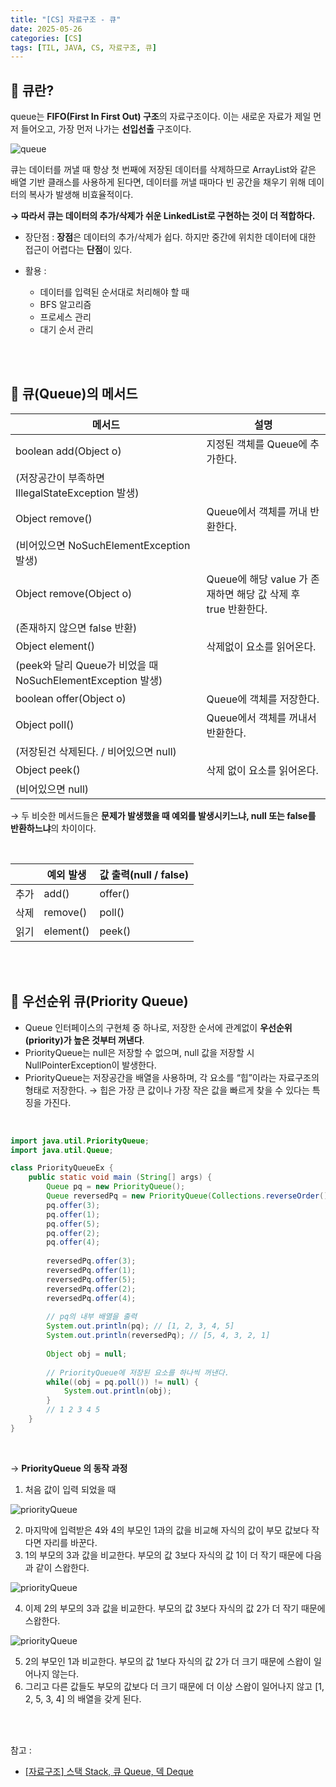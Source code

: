 ```yaml
---
title: "[CS] 자료구조 - 큐"
date: 2025-05-26
categories: [CS]
tags: [TIL, JAVA, CS, 자료구조, 큐]
---
```


## 📍 큐란?

queue는 **FIFO(First In First Out) 구조**의 자료구조이다. 이는 새로운 자료가 제일 먼저 들어오고, 가장 먼저 나가는 **선입선출** 구조이다.

![queue](/assets/img/til/cs/queue.png)

큐는 데이터를 꺼낼 때 항상 첫 번째에 저장된 데이터를 삭제하므로 ArrayList와 같은 배열 기반 클래스를 사용하게 된다면, 데이터를 꺼낼 때마다 빈 공간을 채우기 위해 데이터의 복사가 발생해 비효율적이다.

**→ 따라서 큐는 데이터의 추가/삭제가 쉬운 LinkedList로 구현하는 것이 더 적합하다.**

- 장단점 : **장점**은 데이터의 추가/삭제가 쉽다. 하지만 중간에 위치한 데이터에 대한 접근이 어렵다는 **단점**이 있다.

- 활용 : 
  - 데이터를 입력된 순서대로 처리해야 할 때
  - BFS 알고리즘
  - 프로세스 관리
  - 대기 순서 관리

<br /><br />

## 📍 큐(Queue)의 메서드

| 메서드 | 설명 |
| --- | --- |
| boolean add(Object o) | 지정된 객체를 Queue에 추가한다.
(저장공간이 부족하면 IllegalStateException 발생) |
| Object remove() | Queue에서 객체를 꺼내 반환한다.
(비어있으면 NoSuchElementException 발생) |
| Object remove(Object o) | Queue에 해당 value 가 존재하면 해당 값 삭제 후 true 반환한다.
(존재하지 않으면 false 반환) |
| Object element() | 삭제없이 요소를 읽어온다.
(peek와 달리 Queue가 비었을 때 NoSuchElementException 발생) |
| boolean offer(Object o) | Queue에 객체를 저장한다. |
| Object poll() | Queue에서 객체를 꺼내서 반환한다.
(저장된건 삭제된다. / 비어있으면 null) |
| Object peek() | 삭제 없이 요소를 읽어온다.
(비어있으면 null) |

→ 두 비슷한 메서드들은 **문제가 발생했을 때 예외를 발생시키느냐, null 또는 false를 반환하느냐**의 차이이다.

<br />

|  | 예외 발생 | 값 출력(null / false) |
| --- | --- | --- |
| 추가 | add() | offer() |
| 삭제 | remove() | poll() |
| 읽기 | element() | peek() |

<br /><br />

## 📍 우선순위 큐(Priority Queue)

- Queue 인터페이스의 구현체 중 하나로, 저장한 순서에 관계없이 **우선순위(priority)가 높은 것부터 꺼낸다**.
- PriorityQueue는 null은 저장할 수 없으며, null 값을 저장할 시 NullPointerException이 발생한다.
- PriorityQueue는 저장공간을 배열을 사용하며, 각 요소를 “힙”이라는 자료구조의 형태로 저장한다.
    → 힙은 가장 큰 값이나 가장 작은 값을 빠르게 찾을 수 있다는 특징을 가진다.

<br />

```java
import java.util.PriorityQueue;
import java.util.Queue;

class PriorityQueueEx {
	public static void main (String[] args) {
		Queue pq = new PriorityQueue();
		Queue reversedPq = new PriorityQueue(Collections.reverseOrder());
		pq.offer(3);
		pq.offer(1);
		pq.offer(5);
		pq.offer(2);
		pq.offer(4);
		
		reversedPq.offer(3);
		reversedPq.offer(1);
		reversedPq.offer(5);
		reversedPq.offer(2);
		reversedPq.offer(4);
		
		// pq의 내부 배열을 출력
		System.out.println(pq); // [1, 2, 3, 4, 5]
		System.out.println(reversedPq); // [5, 4, 3, 2, 1]
		
		Object obj = null;
		
		// PriorityQueue에 저장된 요소를 하나씩 꺼낸다.
		while((obj = pq.poll()) != null) {
			System.out.println(obj);
		}
		// 1 2 3 4 5
	}
}
```
<br />

→ **PriorityQueue 의 동작 과정**

1. 처음 값이 입력 되었을 때

![priorityQueue](/assets/img/til/cs/pq1.png)

2. 마지막에 입력받은 4와 4의 부모인 1과의 값을 비교해 자식의 값이 부모 값보다 작다면 자리를 바꾼다.
3. 1의 부모의 3과 값을 비교한다. 부모의 값 3보다 자식의 값 1이 더 작기 때문에 다음과 같이 스왑한다.

![priorityQueue](/assets/img/til/cs/pq2.png)

4. 이제 2의 부모의 3과 값을 비교한다. 부모의 값 3보다 자식의 값 2가 더 작기 때문에 스왑한다.

![priorityQueue](/assets/img/til/cs/pq3.png)

5. 2의 부모인 1과 비교한다. 부모의 값 1보다 자식의 값 2가 더 크기 때문에 스왑이 일어나지 않는다.
6. 그리고 다른 값들도 부모의 값보다 더 크기 때문에 더 이상 스왑이 일어나지 않고 [1, 2, 5, 3, 4] 의 배열을 갖게 된다.

<br /><br />

참고 : 
- [[자료구조] 스택 Stack, 큐 Queue, 덱 Deque](https://velog.io/@nnnyeong/%EC%9E%90%EB%A3%8C%EA%B5%AC%EC%A1%B0-%EC%8A%A4%ED%83%9D-Stack-%ED%81%90-Queue-%EB%8D%B1-Deque)